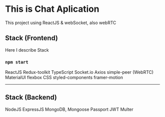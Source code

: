 # This is Chat Aplication

This project using ReactJS & webSocket, also webRTC

## Stack (Frontend)

Here I describe Stack

### `npm start`

ReactJS
Redux-toolkit
TypeScript
Socket.io
Axios
simple-peer (WebRTC)
MaterialUI
flexbox CSS
styled-components
framer-motion

---

## Stack (Backend)

NodeJS
ExpressJS
MongoDB, Mongoose
Passport
JWT
Multer
